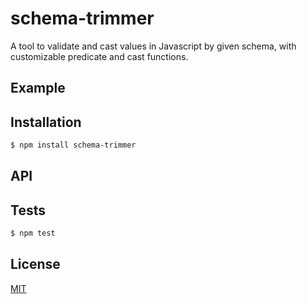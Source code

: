 # schema-trimmer

A tool to validate and cast values in Javascript by given schema, with customizable predicate and cast functions.

## Example

## Installation

```bash
$ npm install schema-trimmer
```
## API

## Tests

```bash
$ npm test
```

## License

[MIT](LICENSE)
